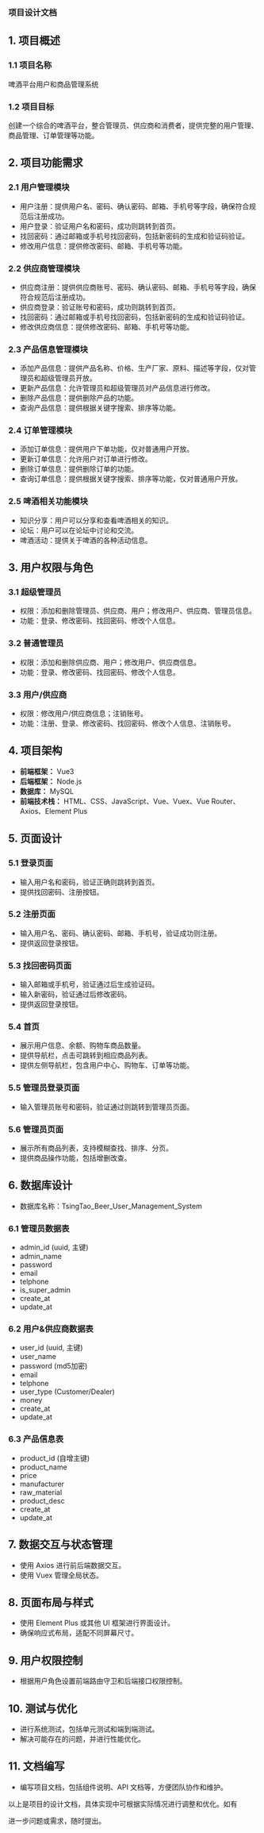### 项目设计文档

## 1. 项目概述

### 1.1 项目名称

啤酒平台用户和商品管理系统

### 1.2 项目目标

创建一个综合的啤酒平台，整合管理员、供应商和消费者，提供完整的用户管理、商品管理、订单管理等功能。

## 2. 项目功能需求

### 2.1 用户管理模块

- 用户注册：提供用户名、密码、确认密码、邮箱、手机号等字段，确保符合规范后注册成功。
- 用户登录：验证用户名和密码，成功则跳转到首页。
- 找回密码：通过邮箱或手机号找回密码，包括新密码的生成和验证码验证。
- 修改用户信息：提供修改密码、邮箱、手机号等功能。

### 2.2 供应商管理模块

- 供应商注册：提供供应商账号、密码、确认密码、邮箱、手机号等字段，确保符合规范后注册成功。
- 供应商登录：验证账号和密码，成功则跳转到首页。
- 找回密码：通过邮箱或手机号找回密码，包括新密码的生成和验证码验证。
- 修改供应商信息：提供修改密码、邮箱、手机号等功能。

### 2.3 产品信息管理模块

- 添加产品信息：提供产品名称、价格、生产厂家、原料、描述等字段，仅对管理员和超级管理员开放。
- 更新产品信息：允许管理员和超级管理员对产品信息进行修改。
- 删除产品信息：提供删除产品的功能。
- 查询产品信息：提供根据关键字搜索、排序等功能。

### 2.4 订单管理模块

- 添加订单信息：提供用户下单功能，仅对普通用户开放。
- 更新订单信息：允许用户对订单进行修改。
- 删除订单信息：提供删除订单的功能。
- 查询订单信息：提供根据关键字搜索、排序等功能，仅对普通用户开放。

### 2.5 啤酒相关功能模块

- 知识分享：用户可以分享和查看啤酒相关的知识。
- 论坛：用户可以在论坛中讨论和交流。
- 啤酒活动：提供关于啤酒的各种活动信息。

## 3. 用户权限与角色

### 3.1 超级管理员

- 权限：添加和删除管理员、供应商、用户；修改用户、供应商、管理员信息。
- 功能：登录、修改密码、找回密码、修改个人信息。

### 3.2 普通管理员

- 权限：添加和删除供应商、用户；修改用户、供应商信息。
- 功能：登录、修改密码、找回密码、修改个人信息。

### 3.3 用户/供应商

- 权限：修改用户/供应商信息；注销账号。
- 功能：注册、登录、修改密码、找回密码、修改个人信息、注销账号。

## 4. 项目架构

- **前端框架：** Vue3
- **后端框架：** Node.js
- **数据库：** MySQL
- **前端技术栈：** HTML、CSS、JavaScript、Vue、Vuex、Vue Router、Axios、Element Plus

## 5. 页面设计

### 5.1 登录页面

- 输入用户名和密码，验证正确则跳转到首页。
- 提供找回密码、注册按钮。

### 5.2 注册页面

- 输入用户名、密码、确认密码、邮箱、手机号，验证成功则注册。
- 提供返回登录按钮。

### 5.3 找回密码页面

- 输入邮箱或手机号，验证通过后生成验证码。
- 输入新密码，验证通过后修改密码。
- 提供返回登录按钮。

### 5.4 首页

- 展示用户信息、余额、购物车商品数量。
- 提供导航栏，点击可跳转到相应商品列表。
- 提供左侧导航栏，包含用户中心、购物车、订单等功能。

### 5.5 管理员登录页面

- 输入管理员账号和密码，验证通过则跳转到管理员页面。

### 5.6 管理员页面

- 展示所有商品列表，支持模糊查找、排序、分页。
- 提供商品操作功能，包括增删改查。

## 6. 数据库设计

- 数据库名称：TsingTao_Beer_User_Management_System

### 6.1 管理员数据表

- admin_id (uuid, 主键)
- admin_name
- password
- email
- telphone
- is_super_admin
- create_at
- update_at

### 6.2 用户&供应商数据表

- user_id (uuid, 主键)
- user_name
- password (md5加密)
- email
- telphone
- user_type (Customer/Dealer)
- money
- create_at
- update_at

### 6.3 产品信息表

- product_id (自增主键)
- product_name
- price
- manufacturer
- raw_material
- product_desc
- create_at
- update_at

## 7. 数据交互与状态管理

- 使用 Axios 进行前后端数据交互。
- 使用 Vuex 管理全局状态。

## 8. 页面布局与样式

- 使用 Element Plus 或其他 UI 框架进行界面设计。
- 确保响应式布局，适配不同屏幕尺寸。

## 9. 用户权限控制

- 根据用户角色设置前端路由守卫和后端接口权限控制。

## 10. 测试与优化

- 进行系统测试，包括单元测试和端到端测试。
- 解决可能存在的问题，并进行性能优化。

## 11. 文档编写

- 编写项目文档，包括组件说明、API 文档等，方便团队协作和维护。

以上是项目的设计文档，具体实现中可根据实际情况进行调整和优化。如有

进一步问题或需求，随时提出。